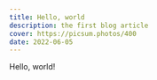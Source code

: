 ```yaml
---
title: Hello, world
description: the first blog article
cover: https://picsum.photos/400
date: 2022-06-05
---
```

Hello, world!